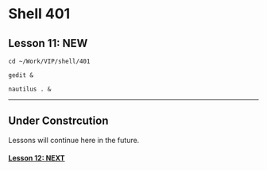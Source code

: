 # Shell 401
## Lesson 11: NEW

`cd ~/Work/VIP/shell/401`

`gedit &`

`nautilus . &`
___

## Under Constrcution
Lessons will continue here in the future.

#### [Lesson 12: NEXT](https://github.com/inkVerb/vip/blob/master/401-shell/Lesson-12.md)
